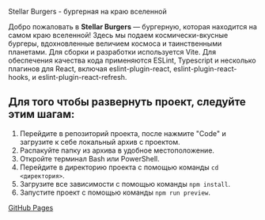
Stellar Burgers - бургерная на краю вселенной

Добро пожаловать в **Stellar Burgers** — бургерную, которая находится на самом краю вселенной! Здесь мы подаем космически-вкусные бургеры, вдохновленные величием космоса и таинственными планетами.
Для сборки и разработки используется Vite. Для обеспечения качества кода применяются ESLint, Typescript и несколько плагинов для React, включая eslint-plugin-react, eslint-plugin-react-hooks, и eslint-plugin-react-refresh.

## Для того чтобы развернуть проект, следуйте этим шагам:

1. Перейдите в репозиторий проекта, после нажмите "Code" и загрузите к себе локальный архив с проектом.
2. Распакуйте папку из архива в удобное местоположение.
3. Откройте терминал Bash или PowerShell.
4. Перейдите в директорию проекта с помощью команды `cd <директория>`.
5. Загрузите все зависимости с помощью команды `npm install`.
6. Запустите проект с помощью команды `npm run preview`.

[GitHub Pages](https://katokinawa.github.io/burger-restaurant/)
